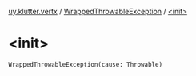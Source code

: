 [uy.klutter.vertx](../index.md) / [WrappedThrowableException](index.md) / [&lt;init&gt;](.)


# &lt;init&gt;
<code>WrappedThrowableException(cause: Throwable)</code><br/>

